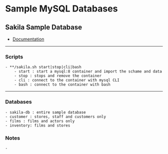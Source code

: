 # Sample MySQL Databases 

## Sakila Sample Database 

 - [Documentation](https://dev.mysql.com/doc/sakila/en/sakila-preface.html)

---
### Scripts
    - **/sakila.sh start|stop|cli|bash
        - start : start a mysql:8 container and import the schame and data
        - stop : stops and remove the container
        - cli : connect to the container with mysql CLI
        - bash : connect to the container with bash
---
### Databases 

    - sakila-db : entire sample database
    - customer : stores, staff and customers only
    - films : films and actors only
    - inventory: films and stores

### Notes
    - 